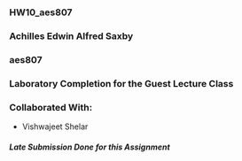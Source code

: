 ### HW10_aes807
### Achilles Edwin Alfred Saxby
### aes807
### Laboratory Completion for the Guest Lecture Class
### Collaborated With:
  - Vishwajeet Shelar

##### Late Submission Done for this Assignment
